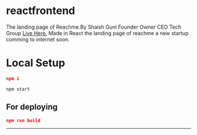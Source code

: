 # reactfrontend
The landing page of Reachme.By Shaish Guni Founder Owner CEO Tech Group
[Live Here.](https://reachme.netlify.app/)
Made in React the landing page of reachme a new startup comming to internet soon.
	

# Local Setup

```json
npm i
```
```
npm start
```

## For deploying

```json
npm run build
```

				
<hr>
